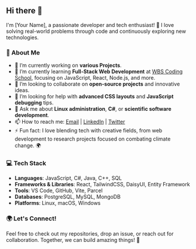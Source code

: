 ## Hi there 👋

I'm [Your Name], a passionate developer and tech enthusiast! 🚀 I love solving real-world problems through code and continuously exploring new technologies.

### 🌟 About Me
- 🔭 I’m currently working on **various Projects**.
- 🌱 I’m currently learning **Full-Stack Web Development** at [WBS Coding School](https://www.wbscodingschool.com/), focusing on JavaScript, React, Node.js, and more.
- 👯 I’m looking to collaborate on **open-source projects** and innovative ideas.
- 🤔 I’m looking for help with **advanced CSS layouts** and **JavaScript debugging** tips.
- 💬 Ask me about **Linux administration**, **C#**, or **scientific software development**.
- 📫 How to reach me: [Email](mailto:robin.goerlach@rgsus.de) | [LinkedIn](https://www.linkedin.com/in/robin-goerlach) | [Twitter](https://twitter.com/goerlach_robin)
- ⚡ Fun fact: I love blending tech with creative fields, from web development to research projects focused on combating climate change. 🌍

### 💻 Tech Stack
- **Languages**: JavaScript, C#, Java, C++, SQL
- **Frameworks & Libraries**: React, TailwindCSS, DaisyUI, Entity Framework
- **Tools**: VS Code, GitHub, Vite, Parcel
- **Databases**: PostgreSQL, MySQL, MongoDB
- **Platforms**: Linux, macOS, Windows

### 🌍 Let's Connect!
Feel free to check out my repositories, drop an issue, or reach out for collaboration. Together, we can build amazing things! 🚀
